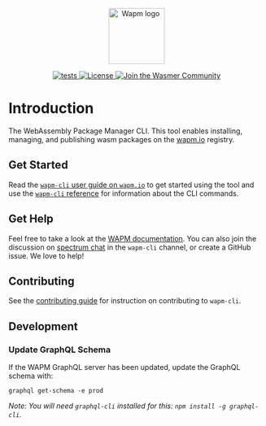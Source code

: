 <p align="center">
  <a href="https://wapm.io" target="_blank" rel="noopener noreferrer">
    <img height="110" src="assets/logo.png" alt="Wapm logo">
  </a>
</p>

<p align="center">
  <a href="https://github.com/wasmerio/wapm-cli/actions?query=workflow%3A%22core+tests%22">
    <img src="https://github.com/wasmerio/wapm-cli/workflows/core%20tests/badge.svg?branch=master" alt="tests">
  </a>

  <a href="https://github.com/wasmerio/wasmer/blob/master/LICENSE">
    <img src="https://img.shields.io/github/license/wasmerio/wasmer.svg" alt="License">
  </a>
  <a href="https://spectrum.chat/wasmer">
    <img src="https://withspectrum.github.io/badge/badge.svg" alt="Join the Wasmer Community">
  </a>
</p>

# Introduction

The WebAssembly Package Manager CLI. This tool enables installing, managing, and publishing wasm packages on the [wapm.io][wapmio] registry. 

## Get Started

Read the [`wapm-cli` user guide on `wapm.io`][guide] to get started using the tool and use the [`wapm-cli` reference][reference] for information about the CLI commands.

## Get Help

Feel free to take a look at the [WAPM documentation](https://docs.wasmer.io/ecosystem/wapm). You can also join the discussion on [spectrum chat][spectrum] in the `wapm-cli` channel, or create a GitHub issue. We love to help!

## Contributing

See the [contributing guide][contributing] for instruction on contributing to `wapm-cli`.

## Development

### Update GraphQL Schema

If the WAPM GraphQL server has been updated, update the GraphQL schema with:

```
graphql get-schema -e prod
```

_Note: You will need `graphql-cli` installed for this: `npm install -g graphql-cli`._

[contributing]: CONTRIBUTING.md
[guide]: https://wapm.io/help/guide
[reference]: https://wapm.io/help/reference
[spectrum]: https://spectrum.chat/wasmer
[wasmer]: https://wasmer.io
[wapmio]: https://wapm.io
